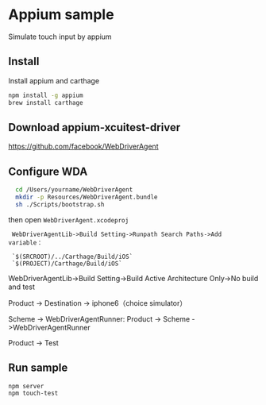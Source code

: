 # Appium sample

Simulate touch input by appium

## Install

Install appium and carthage

```bash
npm install -g appium
brew install carthage
```

## Download appium-xcuitest-driver

https://github.com/facebook/WebDriverAgent

## Configure WDA

```bash
  cd /Users/yourname/WebDriverAgent
  mkdir -p Resources/WebDriverAgent.bundle
  sh ./Scripts/bootstrap.sh
```

then open  `WebDriverAgent.xcodeproj`

     WebDriverAgentLib->Build Setting->Runpath Search Paths->Add variable：

     `$(SRCROOT)/../Carthage/Build/iOS`
     `$(PROJECT)/Carthage/Build/iOS`

WebDriverAgentLib->Build Setting->Build Active Architecture Only->No build and test

Product -> Destination -> iphone6（choice simulator）

Scheme  -> WebDriverAgentRunner:  Product -> Scheme ->WebDriverAgentRunner

Product -> Test

## Run sample

```bash
npm server
npm touch-test
```